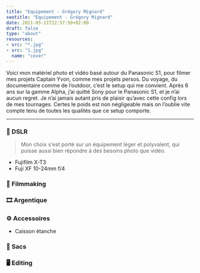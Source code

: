 ```yaml
---
title: "Equipement - Grégory Mignard"
seotitle: "Equipement - Grégory Mignard"
date: 2021-05-21T22:57:50+02:00
draft: false
type: "about"
resources:
- src: "*.jpg"
- src: "1.jpg"
  name: "cover"
---
```


Voici mon matériel photo et vidéo basé autour du Panasonic S1, pour filmer mes projets Captain Yvon, comme mes projets persos. Du voyage, du documentaire comme de l’outdoor, c’est le setup qui me convient.  Après 6 ans sur la gamme Alpha, j’ai quitté Sony pour le Panasonic S1, et je n’ai aucun regret. Je n’ai jamais autant pris de plaisir qu’avec cette config lors de mes tournages. Certes le poids est non négligeable mais on l’oublie vite compte tenu de toutes les qualités que ce setup comporte.

***

### 📸 DSLR

> Mon choix s'est porté sur un équipement léger et polyvalent, qui puisse aussi bien répondre à des besoins photo que vidéo.

* Fujifilm X-T3
* Fuji XF 10-24mm f/4

### 🎥 Filmmaking

### 🎞️ Argentique

### ⚙️ Accessoires

* Caisson étanche

### 🎒 Sacs

### 🖥️ Editing
